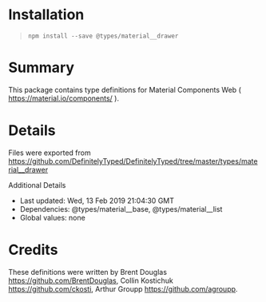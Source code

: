 # Installation
> `npm install --save @types/material__drawer`

# Summary
This package contains type definitions for Material Components Web ( https://material.io/components/ ).

# Details
Files were exported from https://github.com/DefinitelyTyped/DefinitelyTyped/tree/master/types/material__drawer

Additional Details
 * Last updated: Wed, 13 Feb 2019 21:04:30 GMT
 * Dependencies: @types/material__base, @types/material__list
 * Global values: none

# Credits
These definitions were written by Brent Douglas <https://github.com/BrentDouglas>, Collin Kostichuk <https://github.com/ckosti>, Arthur Groupp <https://github.com/agroupp>.
